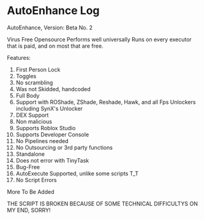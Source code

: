 # AutoEnhance Log
AutoEnhance, Version: Beta No. 2

Virus Free
Opensource
Performs well universally
Runs on every executor that is paid, and on most that are free.

Features:
1. First Person Lock
2. Toggles
3. No scrambling
4. Was not Skidded, handcoded
5. Full Body
6. Support with ROShade, ZShade, Reshade, Hawk, and all Fps Unlockers including SynX's Unlocker
7. DEX Support
8. Non malicious 
9. Supports Roblox Studio
10. Supports Developer Console
11. No Pipelines needed
12. No Outsourcing or 3rd party functions
13. Standalone
14. Does not error with TinyTask
15. Bug-Free
16. AutoExecute Supported, unlike some scripts T_T
17. No Script Errors

More To Be Added

THE SCRIPT IS BROKEN BECAUSE OF SOME TECHNICAL DIFFICULTYS ON MY END, SORRY!
